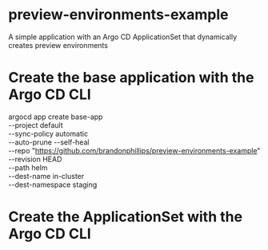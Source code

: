 # preview-environments-example
A simple application with an Argo CD ApplicationSet that dynamically creates preview environments

# Create the base application with the Argo CD CLI
argocd app create base-app \
    --project default \
    --sync-policy automatic \
    --auto-prune --self-heal \
    --repo "https://github.com/brandonphillips/preview-environments-example" \
    --revision HEAD \
    --path helm \
    --dest-name in-cluster \
    --dest-namespace staging

# Create the ApplicationSet with the Argo CD CLI

